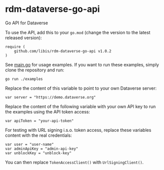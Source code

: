 # rdm-dataverse-go-api
Go API for Dataverse

To use the API, add this to your ```go.mod``` (change the version to the latest released version):
```
require (
	github.com/libis/rdm-dataverse-go-api v1.0.2
)
```

See [main.go](examples/main.go) for usage examples. If you want to run these examples, simply clone the repository and run:
```
go run ./examples
```
Replace the content of this variable to point to your own Dataverse server:
```
var server = "https://demo.dataverse.org"
```
Replace the content of the following variable with your own API key to run the examples using the API token access:
```
var apiToken = "your-api-token"
```
For testing with URL signing i.s.o. token access, replace these variables content with the real credentials:
```
var user = "user-name"
var adminApiKey = "admin-api-key"
var unblockKey = "unblock-key"
```
You can then replace ```TokenAccessClient()``` with ```UrlSigningClient()```.
